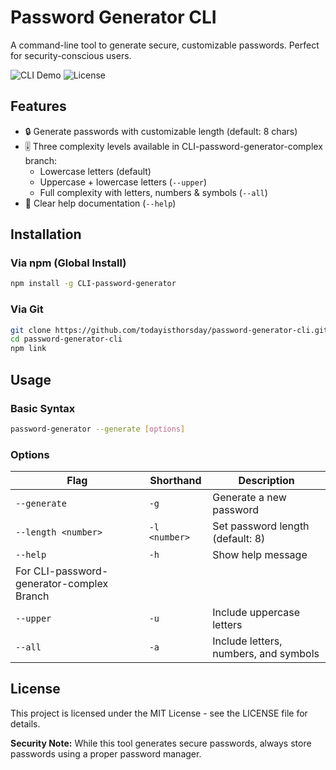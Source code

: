 # Password Generator CLI

A command-line tool to generate secure, customizable passwords. Perfect for security-conscious users.

![CLI Demo](https://img.shields.io/badge/CLI-Node.js-green) 
![License](https://img.shields.io/badge/License-MIT-blue)

## Features

- 🔒 Generate passwords with customizable length (default: 8 chars)
- 🎚️ Three complexity levels available in CLI-password-generator-complex branch:
  - Lowercase letters (default)
  - Uppercase + lowercase letters (`--upper`)
  - Full complexity with letters, numbers & symbols (`--all`)
- 📄 Clear help documentation (`--help`)

## Installation

### Via npm (Global Install)
```bash
npm install -g CLI-password-generator
```
### Via Git
```bash
git clone https://github.com/todayisthorsday/password-generator-cli.git
cd password-generator-cli
npm link
```

## Usage
### Basic Syntax
```bash
password-generator --generate [options]
```

### Options
| Flag                                      	| Shorthand     	| Description                           	|
|-------------------------------------------	|---------------	|---------------------------------------	|
| `--generate`                              	| `-g`          	| Generate a new password               	|
| `--length <number>`                       	| `-l <number>` 	| Set password length (default: 8)      	|
| `--help`                                  	| `-h`          	| Show help message                     	|
| For CLI-password-generator-complex Branch 	|               	|                                       	|
| `--upper`                                 	| `-u`          	| Include uppercase letters             	|
| `--all`                                   	| `-a`          	| Include letters, numbers, and symbols 	|

## License
This project is licensed under the MIT License - see the LICENSE file for details.

**Security Note:** While this tool generates secure passwords, always store passwords using a proper password manager.
